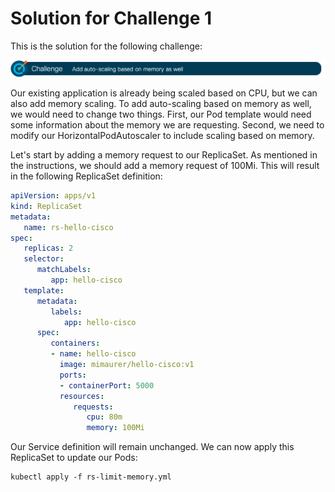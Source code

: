 # Solution for Challenge 1

This is the solution for the following challenge:

![Challenge 1](../../img/challenge1.png?raw=true "Challenge 1")

Our existing application is already being scaled based on CPU, but we can also add memory scaling. To add auto-scaling based on memory as well, we would need to change two things. First, our Pod template would need some information about the memory we are requesting. Second, we need to modify our HorizontalPodAutoscaler to include scaling based on memory.

Let's start by adding a memory request to our ReplicaSet. As mentioned in the instructions, we should add a memory request of 100Mi. This will result in the following ReplicaSet definition:

```yaml
apiVersion: apps/v1
kind: ReplicaSet
metadata:
   name: rs-hello-cisco
spec:
   replicas: 2
   selector:
      matchLabels:
         app: hello-cisco
   template:
      metadata:
         labels:
            app: hello-cisco
      spec:
         containers:
         - name: hello-cisco
           image: mimaurer/hello-cisco:v1
           ports:
           - containerPort: 5000
           resources:
              requests:
                 cpu: 80m
                 memory: 100Mi
```

Our Service definition will remain unchanged. We can now apply this ReplicaSet to update our Pods:

```
kubectl apply -f rs-limit-memory.yml
```

